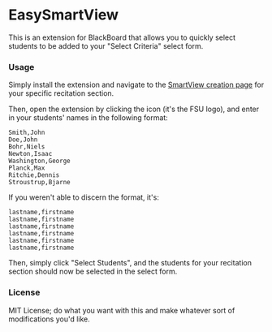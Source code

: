 # EasySmartView

This is an extension for BlackBoard that allows you to quickly select students to be added to your "Select Criteria" select form.

### Usage

Simply install the extension and navigate to the [SmartView creation page](https://campus.fsu.edu/webapps/gradebook/do/instructor/addModifyCustomViews) for your specific recitation section.

Then, open the extension by clicking the icon (it's the FSU logo), and enter in your students' names in the following format:

```
Smith,John
Doe,John
Bohr,Niels
Newton,Isaac
Washington,George
Planck,Max
Ritchie,Dennis
Stroustrup,Bjarne
```

If you weren't able to discern the format, it's:

```
lastname,firstname
lastname,firstname
lastname,firstname
lastname,firstname
lastname,firstname
lastname,firstname
```

Then, simply click "Select Students", and the students for your recitation section should now be selected in the select form.

### License

MIT License; do what you want with this and make whatever sort of modifications you'd like.
